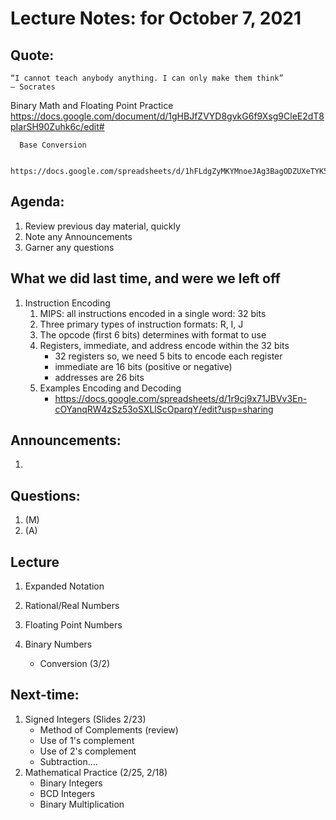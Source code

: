 # Lecture Notes: for October 7, 2021 

## Quote:
   ```
   “I cannot teach anybody anything. I can only make them think”
   ― Socrates
   ```

Binary Math and Floating Point Practice
https://docs.google.com/document/d/1gHBJfZVYD8gvkG6f9Xsg9CleE2dT8pIarSH90Zuhk6c/edit#


      Base Conversion

       https://docs.google.com/spreadsheets/d/1hFLdgZyMKYMnoeJAg3BagODZUXeTYK5UUrIciO6r4AU/edit#gid=1434558784


## Agenda:
  1. Review previous day material, quickly
  1. Note any Announcements
  1. Garner any questions


## What we did last time, and were we left off

1. Instruction Encoding
   1. MIPS: all instructions encoded in a single word: 32 bits
   1. Three primary types of instruction formats:  R, I, J
   1. The opcode (first 6 bits) determines with format to use
   1. Registers, immediate, and address encode within the 32 bits
      - 32 registers so, we need 5 bits to encode each register
      - immediate are 16 bits (positive or negative)
      - addresses are 26 bits 
   1. Examples Encoding and Decoding
      - https://docs.google.com/spreadsheets/d/1r9cj9x71JBVv3En-cOYanqRW4zSz53oSXLlScOparqY/edit?usp=sharing


## Announcements:
   1. 

## Questions:
   1. (M)
   1. (A)


## Lecture
  1. Expanded Notation

  1. Rational/Real Numbers 

  1. Floating Point Numbers

  1. Binary Numbers
     - Conversion  (3/2)

## Next-time:
  1. Signed Integers (Slides 2/23)
     - Method of Complements (review) 
     - Use of 1's complement
     - Use of 2's complement
     - Subtraction....
  1. Mathematical Practice (2/25, 2/18)
     - Binary Integers
     - BCD Integers
     - Binary Multiplication
